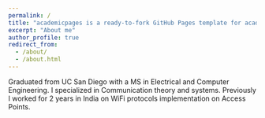 ```yaml
---
permalink: /
title: "academicpages is a ready-to-fork GitHub Pages template for academic personal websites"
excerpt: "About me"
author_profile: true
redirect_from: 
  - /about/
  - /about.html
---
```


Graduated from UC San Diego with a MS in Electrical and Computer Engineering. I specialized in Communication theory and systems. Previously I worked for 2 years in India on WiFi protocols implementation on Access Points.

